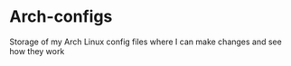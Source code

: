# Arch-configs
Storage of my Arch Linux config files where I can make changes and see how they work 
